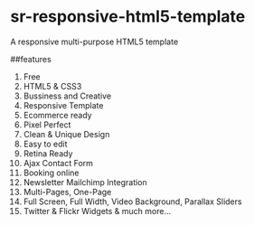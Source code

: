 # sr-responsive-html5-template
A responsive multi-purpose HTML5 template

##features

1. Free
2. HTML5 & CSS3
3. Bussiness and Creative
4. Responsive Template
5. Ecommerce ready
6. Pixel Perfect
7. Clean & Unique Design
8. Easy to edit
9. Retina Ready
10. Ajax Contact Form
11. Booking online
12. Newsletter Mailchimp Integration
13. Multi-Pages, One-Page
14. Full Screen, Full Width, Video Background, Parallax Sliders
15. Twitter & Flickr Widgets & much more…
